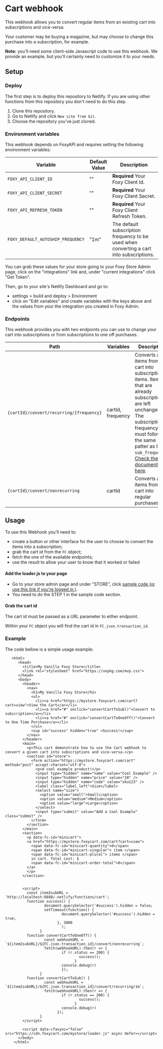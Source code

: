 # Cart webhook

This webhook allows you to convert regular items from an existing cart into subscriptions and vice-versa.

Your customer may be buying a magazine, but may choose to change this purchase into a subscription, for example.

**Note:** you'll need some client-side Javascript code to use this webhook. We provide an example, but you'll certainly need to customize it to your needs.

## Setup

### Deploy

The first step is to deploy this repository to Netlify. If you are using other
functions from this repository you don't need to do this step.

1. Clone this repository.
1. Go to Netlify and click `New site from Git`.
1. Choose the repository you've just cloned.

### Environment variables

This webhook depends on FoxyAPI and requires setting the following environment variables:

| Variable                   | Default Value   | Description|
| -------------------------- | --------------- | ------------------- |
| `FOXY_API_CLIENT_ID`         | ""         | **Required** Your Foxy Client Id. | 
| `FOXY_API_CLIENT_SECRET`     | ""         | **Required** Your Foxy Client Secret.|
| `FOXY_API_REFRESH_TOKEN `    | ""         | **Required** Your Foxy Client Refresh Token.|
|`FOXY_DEFAULT_AUTOSHIP_FREQUENCY`| "1m" | The default subscription frequency to be used when converting a cart into subscriptions.|


You can grab these values for your store going to your Foxy Store Admin page, click on the "integrations" link and, under "current integrations" click "Get Token".

Then, go to your site's Netlify Dashboard and go to:
- settings > build and deploy > Environment
- click on "Edit variables" and create variables with the keys above and the values from your the integration you created in Foxy Admin.


### Endpoints

This webhook provides you with two endpoints you can use to change your cart into subscriptions or from subscriptions to one off purchases.

| Path                   | Variables | Description|
| -------------------------- | --------------- | ------------------- |
| `{cartId}/convert/recurring/{frequency}` | cartId, frequency         | Converts all items from the cart into subscription items. Items that are already subscriptions are left unchanged. The subscription frequency must follow the same patter as the `sub_frequency`. [Check the documentation here](https://wiki.foxycart.com/v/2.0/products#subscription_product_options).| 
| `{cartId}/convert/nonrecurring`     | cartId         | Converts all items from the cart into regular purchases.|


## Usage

To use this Webhook you'll need to:

- create a button or other interface for the user to choose to convert the items into a subscription;
- grab the cart id from the `FC` object;
- fetch the one of the available endpoints;
- use the result to allow your user to know that it worked or failed

#### Add the loader.js to your page

- Go to your store admin page and under "STORE", click [sample code (or use this link if you're logged in.)](https://admin.foxycart.com/admin.php?ThisAction=SampleCode).
- You need to do the STEP 1 in the sample code section.

#### Grab the cart id

The cart id must be passed as a URL parameter to either endpoint.

Within your `FC` object you will find the cart id in `FC.json.transaction_id`.

### Example

The code bellow is a simple usage example:

       <html>
          <head>
            <title>My Vanilla Foxy Store</title>
            <link rel="stylesheet" href="https://unpkg.com/mvp.css">
          </head>
          <body>
            <header>
              <nav>
                <h1>My Vanilla Foxy Store</h1>
                <ul>
                  <li><a href="https://mystore.foxycart.com/cart?cart=view">View the Cart</a></li>
                  <li><a href="#" onclick="convertCartToSub()">Convert to subscription</a></li>
                  <li><a href="#" onclick="convertCartToOneOff()">Convert to One Time Purchase</a></li>
                </ul>
                <sup id="success" hidden="true" >Success!</sup>
              </nav>
            </header>
            <main>
              <p>This cart demonstrate how to use the Cart webhook to convert a given cart into subscriptions and vice-versa.</p>
              <section id="store">
                <form action="https://mystore.foxycart.com/cart" method="post" accept-charset="utf-8">
                  <p>A cool example product!</p>
                  <input type="hidden" name="name" value="Cool Example" />
                  <input type="hidden" name="price" value="10" />
                  <input type="hidden" name="code" value="sku123" />
                  <label class="label_left">Size</label>
                  <select name="size">
                    <option value="small">Small</option>
                    <option value="medium">Medium</option>
                    <option value="large">Large</option>
                  </select>
                  <input type="submit" value="Add a Cool Example" class="submit" />
                </form>
              </section>
            </main>
            <section>
              <p data-fc-id="minicart">
              <a href="https://mystore.foxycart.com/cart?cart=view">
                <span data-fc-id="minicart-quantity">0</span>
                <span data-fc-id="minicart-singular"> item </span>
                <span data-fc-id="minicart-plural"> items </span>
                in cart. Total cost: $
                <span data-fc-id="minicart-order-total">0</span>
              </a>
              </p>
            </section>


            <script>
              const item2subURL = 'http://localhost:8888/.netlify/functions/cart';
              function success() {
                      document.querySelector('#success').hidden = false;
                      setTimeout(function() {
                              document.querySelector('#success').hidden = true;
                            }, 3000
                              );
                    }
              function convertCartToOneOff() {
                      const webhookURL = `${item2subURL}/${FC.json.transaction_id}/convert/nonrecurring`;
                      fetch(webhookURL).then(r => {
                              if (r.status == 200) {
                                      success();
                                    }
                              console.debug(r)
                              });
                    }
              function convertCartToSub() {
                      const webhookURL = `${item2subURL}/${FC.json.transaction_id}/convert/recurring/1m`;
                      fetch(webhookURL).then(r => {
                              if (r.status == 200) {
                                      success();
                                    }
                              console.debug(r)
                            });
                    }
            </script>

            <script data-cfasync="false" src="https://cdn.foxycart.com/mystore/loader.js" async defer></script>
          </body>
        </html> 
